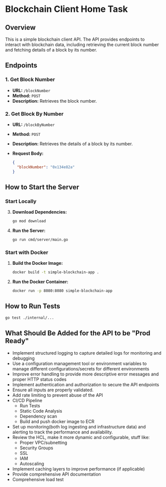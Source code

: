 # Blockchain Client Home Task

## Overview

This is a simple blockchain client API. The API provides endpoints to interact with blockchain data, including retrieving the current block number and fetching details of a block by its number.

## Endpoints

### 1. Get Block Number

- **URL:** `/blockNumber`
- **Method:** `POST`
- **Description:** Retrieves the block number.

### 2. Get Block By Number

- **URL:** `/blockByNumber`
- **Method:** `POST`
- **Description:** Retrieves the details of a block by its number.
- **Request Body:**

  ```json
  {
    "blockNumber": "0x134e82a"
  }
  ```

## How to Start the Server

### Start Locally

3. **Download Dependencies:**

   ```sh
   go mod download
   ```

4. **Run the Server:**

   ```sh
   go run cmd/server/main.go
   ```

### Start with Docker

1. **Build the Docker Image:**

   ```sh
   docker build -t simple-blockchain-app .
   ```

2. **Run the Docker Container:**

   ```sh
   docker run -p 8080:8080 simple-blockchain-app
   ```

## How to Run Tests

```sh
go test ./internal/...
```

## What Should Be Added for the API to be "Prod Ready"

- Implement structured logging to capture detailed logs for monitoring and debugging
- Use a configuration management tool or environment variables to manage different configurations/secrets for different environments
- Improve error handling to provide more descriptive error messages and proper HTTP status codes
- Implement authentication and authorization to secure the API endpoints
- Ensure all inputs are properly validated.
- Add rate limiting to prevent abuse of the API
- CI/CD Pipeline
  - Run Tests
  - Static Code Analysis
  - Dependency scan
  - Build and push docker image to ECR
- Set up monitoring(both log ingesting and infrastructure data) and alerting to track the performance and availability.
- Review the HCL, make it more dynamic and configurable, stuff like:
  - Proper VPC/subnetting
  - Security Groups
  - SSL
  - IAM
  - Autoscaling
- Implement caching layers to improve performance (if applicable)
- Provide comprehensive API documentation
- Comprehensive load test
